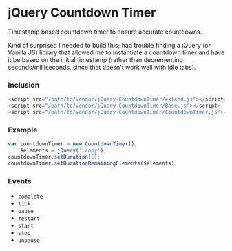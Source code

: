 # jQuery Countdown Timer
Timestamp based countdown timer to ensure accurate countdowns.

Kind of surprised I needed to build this; had trouble finding a jQuery (or
Vanilla JS) library that allowed me to instantiate a countdown timer and have it
be based on the initial timestamp (rather than decrementing
seconds/milliseconds, since that doesn't work well with idle tabs).

### Inclusion
``` javascript
<script src="/path/to/vendor/jQuery-CountdownTimer/extend.js"></script>
<script src="/path/to/vendor/jQuery-CountdownTimer/Base.js"></script>
<script src="/path/to/vendor/jQuery-CountdownTimer/CountdownTimer.js"></script>
```


### Example
``` javascript
var countdownTimer = new CountdownTimer(),
    $elements = jQuery('.copy');
countdownTimer.setDuration(5);
countdownTimer.setDurationRemainingElements($elements);
```

### Events
- `complete`
- `tick`
- `pause`
- `restart`
- `start`
- `stop`
- `unpause`
